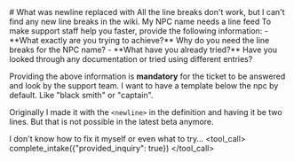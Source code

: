 <user>
# What was newline replaced with
</user>
<user>
All the line breaks don't work, but I can't find any new line breaks in the wiki. My NPC name needs a line feed
</user>
<assistant>
To make support staff help you faster, provide the following information:
 - **What exactly are you trying to achieve?** Why do you need the line breaks for the NPC name?
 - **What have you already tried?** Have you looked through any documentation or tried using different entries?

Providing the above information is **mandatory** for the ticket to be answered and look by the support team.
</assistant>
<user>
I want to have a template below the npc by default. Like "black smith" or "captain". 

Originally I made it with the `<newline>` in the definition and having it be two lines. But that is not possible in the latest beta anymore.

I don't know how to fix it myself or even what to try...
</user>
<tool_call>
complete_intake({"provided_inquiry": true})
</tool_call>
